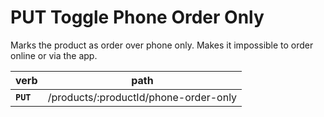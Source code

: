 # PUT Toggle Phone Order Only

Marks the product as order over phone only. Makes it impossible to order online or via the app.

| verb      | path                                  |
| --------- | ------------------------------------- |
| **`PUT`** | /products/:productId/phone-order-only |
